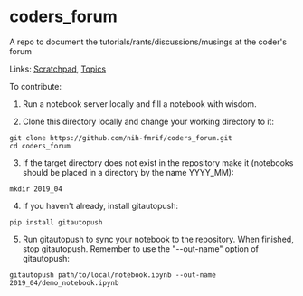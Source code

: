 # coders_forum
A repo to document the tutorials/rants/discussions/musings at the coder's forum

Links: [Scratchpad](https://docs.google.com/document/d/1ocrq-v7jm3exNSgxgpJxXSx83Q-QR6L1faBA0ciPJ8I/edit?usp=sharing), [Topics](https://docs.google.com/document/d/13q61Xj0J1JbFwYZAcjiyVnDRAkrHkjgttJwFmsaATTI/edit?usp=sharing)


To contribute:

1. Run a notebook server locally and fill a notebook with wisdom.

2. Clone this directory locally and change your working directory to it:

  ```
  git clone https://github.com/nih-fmrif/coders_forum.git
  cd coders_forum
  ```

3. If the target directory does not exist in the repository make it (notebooks should be placed in a directory by the name YYYY_MM):

  ```
  mkdir 2019_04
  ```

4. If you haven't already, install gitautopush:

  ```
  pip install gitautopush
  ```

5. Run gitautopush to sync your notebook to the repository. When finished, stop gitautopush. Remember to use the "--out-name" option of gitautopush:
  ```
  gitautopush path/to/local/notebook.ipynb --out-name 2019_04/demo_notebook.ipynb
  ```